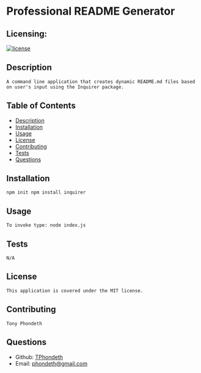
  # Professional README Generator

  ## Licensing:
  [![license](https://img.shields.io/badge/license-MIT-brightgreen)](https://shields.io)

  ## Description
    A command line application that creates dynamic README.md files based on user's input using the Inquirer package.

  ## Table of Contents
  - [Description](#description)
  - [Installation](#installation)
  - [Usage](#usage)
  - [License](#license)
  - [Contributing](#contributing)
  - [Tests](#tests)
  - [Questions](#questions)

  ## Installation
    npm init npm install inquirer

  ## Usage 
    To invoke type: node index.js

  ## Tests
    N/A

  ## License
    This application is covered under the MIT license.

  ## Contributing
    Tony Phondeth

  ## Questions
  - Github: [TPhondeth](https://github.com/TPhondeth)
  - Email: phondeth@gmail.com

